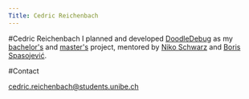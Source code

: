 ```yaml
---
Title: Cedric Reichenbach
---
```

#Cedric Reichenbach
I planned and developed [DoodleDebug](%base_url%/wiki/projects/DoodleDebug) as my [bachelor's](%assets_url%/archive/projects/Reic13a.pdf) and [master's](%assets_url%/archive/masters/Reic15a.pdf) project, mentored by [Niko Schwarz](%base_url%/staff/Schwarz) and [Boris Spasojević](%base_url%/staff/Boris-Spasojevic).

#Contact

cedric.reichenbach@students.unibe.ch
